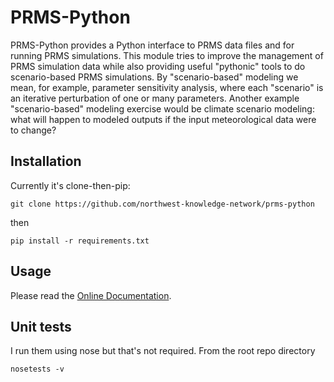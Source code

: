 # PRMS-Python

PRMS-Python provides a Python interface to PRMS data files and for running
PRMS simulations. This module tries to improve the management of PRMS simulation
data while also providing useful "pythonic" tools to do scenario-based PRMS
simulations.  By "scenario-based" modeling we mean, for example, parameter
sensitivity analysis, where each "scenario" is an iterative perturbation of
one or many parameters. Another example "scenario-based" modeling exercise would
be climate scenario modeling: what will happen to modeled outputs if the
input meteorological data were to change?


## Installation

Currently it's clone-then-pip:

```
git clone https://github.com/northwest-knowledge-network/prms-python
```

then

```
pip install -r requirements.txt
```


## Usage

Please read the [Online Documentation](https://prms-python.github.io/docs).


## Unit tests

I run them using nose but that's not required. From the root repo directory

```
nosetests -v
```
